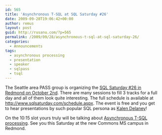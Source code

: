 ```yaml
---
id: 565
title: 'Asynchronous T-SQL at SQL Saturday #26'
date: 2009-09-28T19:06:42+00:00
author: remus
layout: post
guid: http://rusanu.com/?p=565
permalink: /2009/09/28/asynchronous-t-sql-at-sql-saturday-26/
categories:
  - Announcements
tags:
  - asynchronous processing
  - presentation
  - speaker
  - sqlpass
  - tsql
---
```

The Seattle area PASS group is organizing the <a href="http://www.sqlsaturday.com/eventhome.aspx?eventid=30" target="_blank">SQL Saturday #26 in Redmond on October 2nd</a>. There are many sessions to fill 3 tracks for a full day and all of them look quite interesting. The full schedule is available at <a href="http://www.sqlsaturday.com/schedule.aspx?eventid=30" target="_blank">http://www.sqlsaturday.com/schedule.aspx</a>. The event is free and you get to hear presentations by such popular SQL persona as <a href="http://www.sqlserverinternals.com/" target="_blank">Kalen Delaney</a>!

On the 10:15 slot yours truly will be talking about [Asynchronous T-SQL processing](http://www.sqlsaturday.com/viewsession.aspx?sessionid=735). See you this Saturday at the new Commons MS campus in Redmond.
